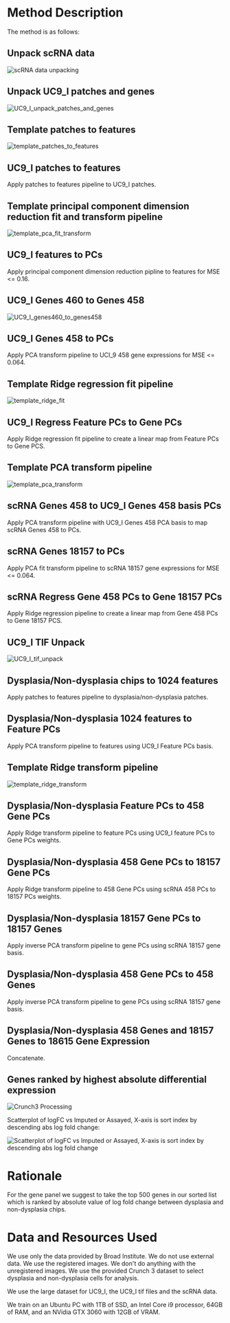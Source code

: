 # Method Description

The method is as follows:

## Unpack scRNA data
![scRNA data unpacking](mermaid/SCRNA_unpack.png) 

## Unpack UC9_I patches and genes
![UC9_I_unpack_patches_and_genes](mermaid/UC9_I_unpack_patches_and_genes.png)  

## Template patches to features
![template_patches_to_features](mermaid/template_patches_to_features.png)  

## UC9_I patches to features 
Apply patches to features pipeline to UC9_I patches.

## Template principal component dimension reduction fit and transform pipeline
![template_pca_fit_transform](mermaid/template_pca_fit_transform.png)  

## UC9_I features to PCs
Apply principal component dimension reduction pipline to features for MSE <= 0.16.

## UC9_I Genes 460 to Genes 458
![UC9_I_genes460_to_genes458](mermaid/UC9_I_genes460_to_genes458.png)

## UC9_I Genes 458 to PCs
Apply PCA transform pipeline to UCI_9 458 gene expressions for MSE <= 0.064.

## Template Ridge regression fit pipeline
![template_ridge_fit](mermaid/template_ridge_fit.png)

## UC9_I Regress Feature PCs to Gene PCs
Apply Ridge regression fit pipeline to create a linear map from Feature PCs to Gene PCS.

## Template PCA transform pipeline
![template_pca_transform](mermaid/template_pca_transform.png)

## scRNA Genes 458 to UC9_I Genes 458 basis PCs
Apply PCA transform pipeline with UC9_I Genes 458 PCA basis to map scRNA Genes 458 to PCs.

## scRNA Genes 18157 to PCs
Apply PCA fit transform pipeline to scRNA 18157 gene expressions for MSE <= 0.064.

## scRNA Regress Gene 458 PCs to Gene 18157 PCs
Apply Ridge regression pipeline to create a linear map from Gene 458 PCs to Gene 18157 PCS.

## UC9_I TIF Unpack
![UC9_I_tif_unpack](mermaid/UC9_I_tif_unpack.png)

## Dysplasia/Non-dysplasia chips to 1024 features
Apply patches to features pipeline to dysplasia/non-dysplasia patches.

## Dysplasia/Non-dysplasia 1024 features to Feature PCs
Apply PCA transform pipeline to features using UC9_I Feature PCs basis.

## Template Ridge transform pipeline

![template_ridge_transform](mermaid/template_ridge_transform.png)

## Dysplasia/Non-dysplasia Feature PCs to 458 Gene PCs
Apply Ridge transform pipeline to feature PCs using UC9_I feature PCs to Gene PCs weights.

## Dysplasia/Non-dysplasia 458 Gene PCs to 18157 Gene PCs
Apply Ridge transform pipeline to 458 Gene PCs using scRNA 458 PCs to 18157 PCs weights.

## Dysplasia/Non-dysplasia 18157 Gene PCs to 18157 Genes
Apply inverse PCA transform pipeline to gene PCs using scRNA 18157 gene basis.

## Dysplasia/Non-dysplasia 458 Gene PCs to 458 Genes
Apply inverse PCA transform pipeline to gene PCs using scRNA 18157 gene basis.

## Dysplasia/Non-dysplasia 458 Genes and 18157 Genes to 18615 Gene Expression
Concatenate.

## Genes ranked by highest absolute differential expression
![Crunch3 Processing](mermaid/crunch3.png)  

Scatterplot of logFC vs Imputed or Assayed, X-axis is sort index by descending abs log fold change:

![Scatterplot of logFC vs Imputed or Assayed, X-axis is sort index by descending abs log fold change](mermaid/logFC_plot.png)  

# Rationale

For the gene panel we suggest to take the top 500 genes in our sorted list which is ranked by absolute value of log fold change between dysplasia and non-dysplasia chips.

# Data and Resources Used

We use only the data provided by Broad Institute.  We do not use external data.  We use the registered images.  We don't do anything with the unregistered images.  We use the provided Crunch 3 dataset to select dysplasia and non-dysplasia cells for analysis.

We use the large dataset for UC9_I, the UC9_I tif files and the scRNA data.

We train on an Ubuntu PC with 1TB of SSD, an Intel Core i9 processor, 64GB of RAM, and an NVidia GTX 3060 with 12GB of VRAM.
